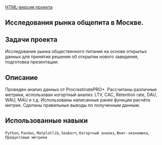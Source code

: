 [HTML-версия проекта]([https://skillbox.ru/media/](https://drive.google.com/file/d/1WhrAf1Wogetr0_DPNZPjVCNFbMRnsCnH/view?usp=sharing))

## Исследования рынка общепита в Москве.
## Задачи проекта
Исследование рынка общественного питания на основе открытых данных для принятия решения об
открытии нового заведения, подготовка презентации.

## Описание
Проведен анализ данных от ProcrastinatePRO+.
Рассчитаны различные метрики, использован когортный анализ: LTV, CAC, Retention rate, DAU, WAU, MAU и т.д. Использованы написанные ранее функции расчёта метрик. Сделаны правильные выводы по полученным данным.

## Использованные навыки
`Python`, `Pandas`, `Matplotlib`, `Seaborn`, `Когортный анализ`, `Юнит-экономика`, `Продуктовые метрики`
